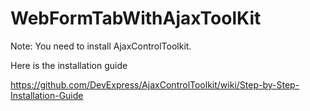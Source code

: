 # WebFormTabWithAjaxToolKit

Note: You need to install AjaxControlToolkit.

Here is the installation guide

https://github.com/DevExpress/AjaxControlToolkit/wiki/Step-by-Step-Installation-Guide
